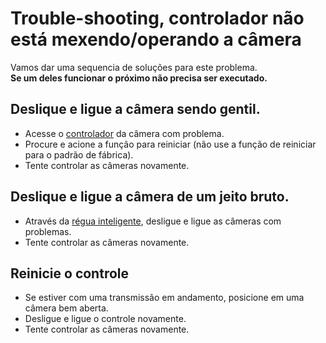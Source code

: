 # Trouble-shooting, controlador não está mexendo/operando a câmera

Vamos dar uma sequencia de soluções para este problema.\
**Se um deles funcionar o próximo não precisa ser executado.**

## Deslique e ligue a câmera sendo gentil.
- Acesse o [controlador](/ibcalvariotv/transmissao/equipamentos-e-programas/cameras-ptz) da câmera com problema.
- Procure e acione a função para reiniciar (não use a função de reiniciar para o padrão de fábrica).
- Tente controlar as câmeras novamente.

## Deslique e ligue a câmera de um jeito bruto.
- Através da [régua inteligente](/ibcalvariotv/transmissao/equipamentos-e-programas/regua-inteligente), desligue e ligue as câmeras com problemas.
- Tente controlar as câmeras novamente.

## Reinicie o controle
- Se estiver com uma transmissão em andamento, posicione em uma câmera bem aberta.
- Desligue e ligue o controle novamente.
- Tente controlar as câmeras novamente.
